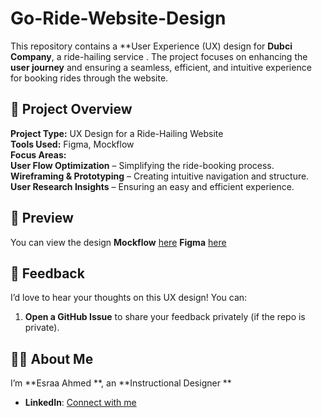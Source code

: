 # Go-Ride-Website-Design
This repository contains a **User Experience (UX) design for **Dubci Company**, a ride-hailing service . 
The project focuses on enhancing the **user journey** and ensuring a seamless, efficient, and intuitive experience for booking rides through the website. 
## 🎯 Project Overview  
 **Project Type:** UX Design for a Ride-Hailing Website  
  **Tools Used:** Figma, Mockflow  
 **Focus Areas:**  
   **User Flow Optimization** – Simplifying the ride-booking process.  
   **Wireframing & Prototyping** – Creating intuitive navigation and structure.  
   **User Research Insights** – Ensuring an easy and efficient experience.

 ## 📌 Preview  
You can view the design 
 **Mockflow** [here]([https://app.mockflow.com/view/M6igCdTG6rb])
 **Figma** [here]([[https://www.figma.com/design/dZ8mhRhvUmpFs53UjgD6Jb/Final-progect?node-id=0-1&t=QpnhaW4c0mWgtJsF-1])
 ## 💬 Feedback  
I’d love to hear your thoughts on this UX design! You can:  
1. **Open a GitHub Issue** to share your feedback privately (if the repo is private).
 ## 👩‍💻 About Me  
   I’m **Esraa Ahmed **, an **Instructional Designer **
   - **LinkedIn**: [Connect with me](linkedin.com/in/esraa-ahmed21)  
